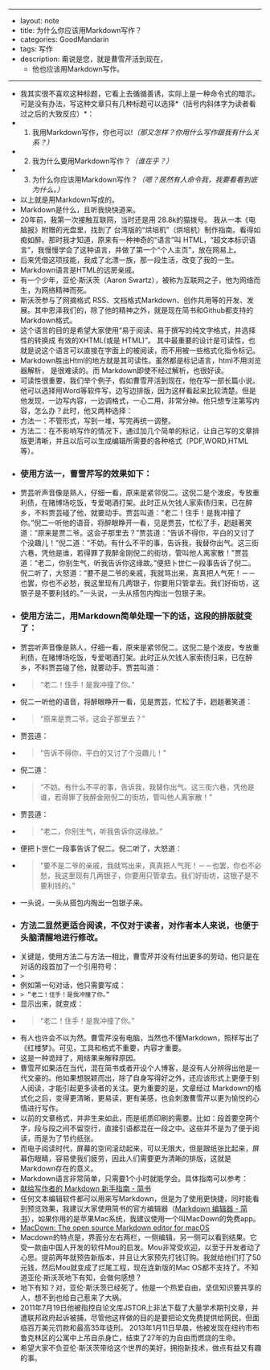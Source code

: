- --
- layout: note
- title: 为什么你应该用Markdown写作？
- categories: GoodMandarin
- tags: 写作
- description: 甭说是您，就是曹雪芹活到现在，
    - 他也应该用Markdown写作。
- --
- 我其实很不喜欢这种标题，它看上去循循善诱，实际上是一种命令式的暗示。可是没有办法，写这种文章只有几种标题可以选择*（括号内斜体字为读者看过之后的大致反应）*：
- 1. 我用Markdown写作，你也可以!*（那又怎样？你用什么写作跟我有什么关系？）*
- 2. 我为什么要用Markdown写作？*（谁在乎？）*
- 3. 为什么你应该用Markdown写作？*（嗯？居然有人命令我，我要看看到底为什么。）*
- 以上就是用Markdown写成的。
- Markdown是什么，且听我快快道来。
- 20年前，我第一次接触互联网，当时还是用 28.8k的猫拨号。 我从一本《电脑报》附赠的光盘里，找到了 台湾版的“烘培机”（烘培机）制作指南。看得如痴如醉。那时我才知道，原来有一种神奇的“语言”叫 HTML，“超文本标识语言”，我慢慢学会了这种语言，并做了第一个“个人主页”，放在网易上。
- 后来凭借这项技能，我成了北漂一族，那一段生活，改变了我的一生。
- Markdown语言是HTML的远房亲戚。
- 有一个少年，亚伦·斯沃茨（Aaron Swartz），被称为互联网之子，他为网络而生，为网络精神而死。
- 斯沃茨参与了网摘格式 RSS、文档格式Markdown、创作共用等的开发、发展。其中恩泽我们的，除了他的精神之外，就是现在简书和Github都支持的Markdown格式。
- 这个语言的目的是希望大家使用“易于阅读、易于撰写的纯文字格式，并选择性的转换成 有效的XHTML(或是 HTML)”。 其中最重要的设计是可读性，也就是说这个语言可以直接在字面上的被阅读，而不用被一些格式化指令标记。
- Markdown胜出Html的地方就是其可读性。虽然都是标记语言，html不用浏览器解析， 是很难读的。而 Markdown即使不经过解析，也很好读。
- 可读性很重要，我们举个例子，假如曹雪芹活到现在，他在写一部长篇小说。他可以选择用Word等软件写，边写边排版，因为这样看起来比较清楚。但是他发现，一边写内容，一边调格式，一心二用，非常分神。他只想专注第写内容，怎么办？此时，他又两种选择：
- 方法一：不管形式，写到一堆，写完再统一调整。
- 方法二：在不影响写作的情况下，通过加几个简单的标记，让自己写的文章排版更清晰，并且以后可以生成编辑所需要的各种格式（PDF,WORD,HTML等）。
- ### 使用方法一，曹雪芹写的效果如下：
- 贾芸听声音像是熟人，仔细一看，原来是紧邻倪二。这倪二是个泼皮，专放重利债，在赌博场吃饭，专爱喝酒打架。此时正从欠钱人家索债归来，已在醉乡，不料贾芸碰了他，就要动手。贾芸叫道：“老二！住手！是我冲撞了你。”倪二一听他的语音，将醉眼睁开一看，见是贾芸，忙松了手，趔趄著笑道：“原来是贾二爷。这会子那里去？”贾芸道：“告诉不得你，平白的又讨了个没趣儿！”倪二道：“不妨。有什么不平的事，告诉我，我替你出气。这三街六巷，凭他是谁，若得罪了我醉金刚倪二的街坊，管叫他人离家散！”贾芸道：“老二，你别生气，听我告诉你这缘故。”便把卜世仁一段事告诉了倪二。倪二听了，大怒道：“要不是二爷的亲戚，我就骂出来，真真把人气死！－－也罢，你也不必愁，我这里现有几两银子，你要用只管拿去。我们好街坊，这银子是不要利钱的。”一头说，一头从搭包内掏出一包银子来。
- ### 使用方法二，用Markdown简单处理一下的话，这段的排版就变了：
- 贾芸听声音像是熟人，仔细一看，原来是紧邻倪二。这倪二是个泼皮，专放重利债，在赌博场吃饭，专爱喝酒打架。此时正从欠钱人家索债归来，已在醉乡，不料贾芸碰了他，就要动手。贾芸叫道：
- > “老二！住手！是我冲撞了你。”
- 倪二一听他的语音，将醉眼睁开一看，见是贾芸，忙松了手，趔趄著笑道：
- > “原来是贾二爷。这会子那里去？”
- 贾芸道：
- > “告诉不得你，平白的又讨了个没趣儿！”
- 倪二道：
- > “不妨。有什么不平的事，告诉我，我替你出气。这三街六巷，凭他是谁，若得罪了我醉金刚倪二的街坊，管叫他人离家散！”
- 贾芸道：
- > “老二，你别生气，听我告诉你这缘故。”
- 便把卜世仁一段事告诉了倪二。倪二听了，大怒道：
- > “要不是二爷的亲戚，我就骂出来，真真把人气死！－－也罢，你也不必愁，我这里现有几两银子，你要用只管拿去。我们好街坊，这银子是不要利钱的。”
- 一头说，一头从搭包内掏出一包银子来。
- ### 方法二显然更适合阅读，不仅对于读者，对作者本人来说，也便于头脑清醒地进行修改。
- 关键是，使用方法二与方法一相比，曹雪芹并没有付出更多的劳动，他只是在对话的段首加了一个引用符号：
- `>`
- 例如第一句对话，他只需要写成：
- `> “老二！住手！是我冲撞了你。”`
- 显示出来，就变成：
- > “老二！住手！是我冲撞了你。”
- 有人也许会不以为然。曹雪芹没有电脑，当然也不懂Markdown，照样写出了《红楼梦》。可见，工具和格式不重要，内容才重要。
- 这是一种诡辩了，用结果来解释原因。
- 曹雪芹如果活在当代，混在简书或者开设个人博客，是没有人分辨得出他是一代文豪的。他如果想脱颖而出，除了自身写得好之外，还应该形式上更便于别人阅读，才能引起更多读者的关注。更为重要的是，文章经过 Markdown的格式化之后，变得更清晰，更易读，更有美感，也会刺激曹雪芹以更为愉悦的心情进行写作。
- 以前的文章格式，并非生来如此，而是纸质印刷的需要。比如：段首要空两个字，段与段之间不留空行，直接引语都混在一段之中。这些并不是为了便于阅读，而是为了节约纸张。
- 而电子阅读时代，屏幕的空间滚动起来，可以无限大，但是跟纸张比起来，屏幕伤眼睛，容易使我们疲劳，因此人们需要更为清晰的排版，这就是Markdown存在的意义。
- Markdown语言非常简单，只需要1个小时就能学会。具体指南可以参考：
- [献给写作者的 Markdown 新手指南 - 简书](http://www.jianshu.com/p/q81RER)
- 任何文本编辑软件都可以用来写Markdown，但是为了使用更快捷，同时能看到预览效果，我建议大家使用简书的官方编辑器（[Markdown 编辑器 - 简书](http://www.jianshu.com/p/UsAsfW)），如果你用的是苹果Mac系统，我建议使用一个叫MacDown的免费app。
- [MacDown: The open source Markdown editor for macOS](https://macdown.uranusjr.com/)
- Macdown的特点是，界面分左右两栏，一侧编辑，另一侧可以看到结果。它受一款由中国人开发的软件Mou的启发。Mou非常受欢迎，以至于开发者动了心思。提前两年就预告新版本，并且让大家预先打钱订购。我就给他们打了50元钱，然后Mou就变成了烂尾工程，现在连新版的Mac OS都不支持了。不知道亚伦·斯沃茨地下有知，会做何感想？
- 地下有知？对，亚伦·斯沃茨已经死了。他是一个热爱自由，坚信知识要共享的人，想不到也给自己惹来了大祸。
- 2011年7月19日他被指控自论文库JSTOR上非法下载了大量学术期刊文章，并遭联邦政府起诉被捕，尽管他这样做的目的是要把论文免费提供给网民，但面临百万美元罚款和最高35年徒刑。 2013年1月11日早晨，他被发现在纽约市布鲁克林区的公寓中上吊自杀身亡，结束了27年的为自由而燃烧的生命。
- 希望大家不负亚伦·斯沃茨带给这个世界的美好，拥抱新技术，做点有益又有趣的事。

